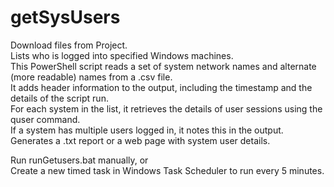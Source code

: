 # getSysUsers
Download files from Project.\
Lists who is logged into specified Windows machines.\
This PowerShell script reads a set of system network names and alternate (more readable) names from a .csv file.\
It adds header information to the output, including the timestamp and the details of the script run.\
For each system in the list, it retrieves the details of user sessions using the quser command.\
If a system has multiple users logged in, it notes this in the output.\
Generates a .txt report or a web page with system user details.

Run runGetusers.bat manually, or\
Create a new timed task in Windows Task Scheduler to run every 5 minutes.
